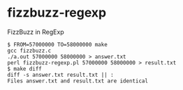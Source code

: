 # fizzbuzz-regexp

FizzBuzz in RegExp

```console
$ FROM=57000000 TO=58000000 make
gcc fizzbuzz.c
./a.out 57000000 58000000 > answer.txt
perl fizzbuzz-regexp.pl 57000000 58000000 > result.txt
$ make diff
diff -s answer.txt result.txt || :
Files answer.txt and result.txt are identical
```
